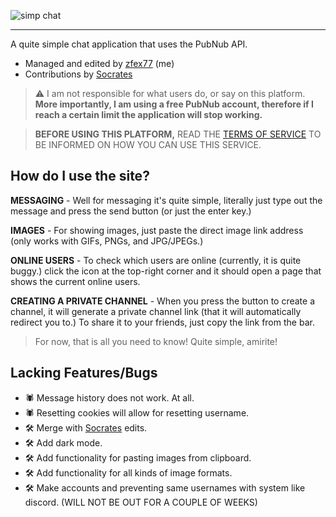 ![simp chat](https://github.com/zfex77/simplechat/assets/139940269/b7e5ccc1-6466-4b00-a137-90c671babb06)
***
A quite simple chat application that
uses the PubNub API.

- Managed and edited by [zfex77](https://github.com/zfex77) (me)
- Contributions by [Socrates](https://github.com/ramenwithparmesancheese)

> ⚠️ I am not responsible for what users do, or say on this platform. **More importantly, I am using a free PubNub account, therefore if I reach a certain limit the application will stop working.**

> **BEFORE USING THIS PLATFORM,** READ THE [TERMS OF SERVICE](https://github.com/zfex77/simplechat/blob/main/docs/tos.md) TO BE INFORMED ON HOW YOU CAN USE THIS SERVICE.

## How do I use the site?
**MESSAGING** - Well for messaging it's quite simple, literally just type out the message and press the send button (or just the enter key.) 

**IMAGES** - For showing images, just paste the direct image link address (only works with GIFs, PNGs, and JPG/JPEGs.)

**ONLINE USERS** - To check which users are online (currently, it is quite buggy.) click the icon at the top-right corner and it should open a page that shows the current online users.

**CREATING A PRIVATE CHANNEL** - When you press the button to create a channel, it will generate a private channel link (that it will automatically redirect you to.) To share it to your friends, just copy the link from the bar.

> For now, that is all you need to know! Quite simple, amirite!

## Lacking Features/Bugs
- 🕷️ Message history does not work. At all.
- 🕷️ Resetting cookies will allow for resetting username.
- 🛠️ Merge with [Socrates](https://github.com/ramenwithparmesancheese) edits.
- 🛠️ Add dark mode.
- 🛠️ Add functionality for pasting images from clipboard.
- 🛠️ Add functionality for all kinds of image formats.
- 🛠️ Make accounts and preventing same usernames with system like discord. (WILL NOT BE OUT FOR A COUPLE OF WEEKS)

